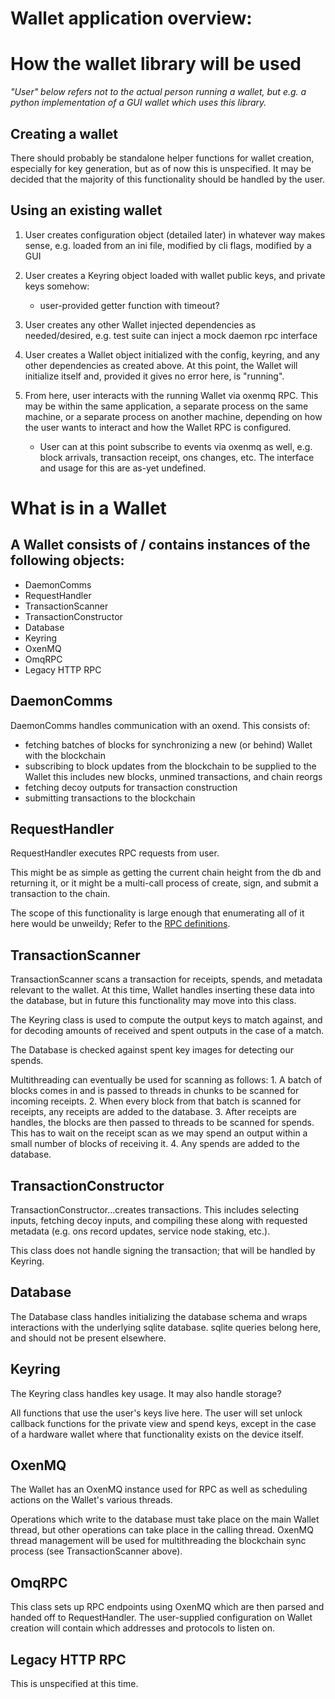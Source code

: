# Wallet application overview:


# How the wallet library will be used

*"User" below refers not to the actual person running a wallet,
but e.g. a python implementation of a GUI wallet which uses this library.*

## Creating a wallet

There should probably be standalone helper functions for wallet creation,
especially for key generation, but as of now this is unspecified.  It may be
decided that the majority of this functionality should be handled by the user.

## Using an existing wallet

1. User creates configuration object (detailed later) in whatever way makes sense,
e.g. loaded from an ini file, modified by cli flags, modified by a GUI

2. User creates a Keyring object loaded with wallet public keys, and private keys somehow:
    * user-provided getter function with timeout?

3. User creates any other Wallet injected dependencies as needed/desired,
e.g. test suite can inject a mock daemon rpc interface

4. User creates a Wallet object initialized with the config, keyring,
and any other dependencies as created above.
At this point, the Wallet will initialize itself and, provided it gives no error
here, is "running".

5. From here, user interacts with the running Wallet via oxenmq RPC.
    This may be within the same application, a separate process on the same machine,
    or a separate process on another machine, depending on how the user wants
    to interact and how the Wallet RPC is configured.

    * User can at this point subscribe to events via oxenmq as well,
      e.g. block arrivals, transaction receipt, ons changes, etc.
      The interface and usage for this are as-yet undefined.

# What is in a Wallet

## A Wallet consists of / contains instances of the following objects:

- DaemonComms
- RequestHandler
- TransactionScanner
- TransactionConstructor
- Database
- Keyring
- OxenMQ
- OmqRPC
- Legacy HTTP RPC


## DaemonComms

DaemonComms handles communication with an oxend.  This consists of:

- fetching batches of blocks for synchronizing a new (or behind) Wallet with the
blockchain
- subscribing to block updates from the blockchain to be supplied to the Wallet
    this includes new blocks, unmined transactions, and chain reorgs
- fetching decoy outputs for transaction construction
- submitting transactions to the blockchain


## RequestHandler

RequestHandler executes RPC requests from user.

This might be as simple as getting the current chain height from the db
and returning it, or it might be a multi-call process of create, sign, and submit
a transaction to the chain.

The scope of this functionality is large enough that enumerating all of it here
would be unweildy; Refer to the [RPC definitions](../../src/wallet3/rpc/commands.h).


## TransactionScanner

TransactionScanner scans a transaction for receipts, spends, and metadata
relevant to the wallet.  At this time, Wallet handles inserting these data
into the database, but in future this functionality may move into this class.

The Keyring class is used to compute the output keys to match against, and
for decoding amounts of received and spent outputs in the case of a match.

The Database is checked against spent key images for detecting our spends.

Multithreading can eventually be used for scanning as follows:
    1. A batch of blocks comes in and is passed to threads in chunks to be
    scanned for incoming receipts.
    2. When every block from that batch is scanned for receipts, any receipts
    are added to the database.
    3. After receipts are handles, the blocks are then passed to threads to be
    scanned for spends.  This has to wait on the receipt scan as we may spend
    an output within a small number of blocks of receiving it.
    4. Any spends are added to the database.


## TransactionConstructor

TransactionConstructor...creates transactions.  This includes selecting inputs,
fetching decoy inputs, and compiling these along with requested metadata
(e.g. ons record updates, service node staking, etc.).

This class does not handle signing the transaction; that will be handled by Keyring.


## Database

The Database class handles initializing the database schema and wraps
interactions with the underlying sqlite database.  sqlite queries belong here,
and should not be present elsewhere.


## Keyring

The Keyring class handles key usage.  It may also handle storage?

All functions that use the user's keys live here.  The user will set unlock
callback functions for the private view and spend keys, except in the case
of a hardware wallet where that functionality exists on the device itself.


## OxenMQ

The Wallet has an OxenMQ instance used for RPC as well as scheduling actions
on the Wallet's various threads.

Operations which write to the database must take place on the main Wallet thread,
but other operations can take place in the calling thread.  OxenMQ thread management
will be used for multithreading the blockchain sync process (see TransactionScanner above).


## OmqRPC

This class sets up RPC endpoints using OxenMQ which are then parsed and handed
off to RequestHandler.  The user-supplied configuration on Wallet creation will
contain which addresses and protocols to listen on.


## Legacy HTTP RPC

This is unspecified at this time.
